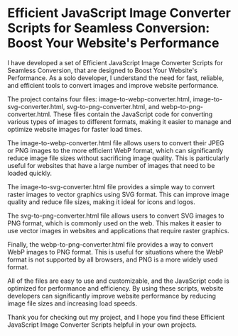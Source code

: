 # Efficient JavaScript Image Converter Scripts for Seamless Conversion: Boost Your Website's Performance

 I have developed a set of Efficient JavaScript Image Converter Scripts for Seamless Conversion, that are designed to Boost Your Website's Performance. As a solo developer, I understand the need for fast, reliable, and efficient tools to convert images and improve website performance.

The project contains four files: image-to-webp-converter.html, image-to-svg-converter.html, svg-to-png-converter.html, and webp-to-png-converter.html. These files contain the JavaScript code for converting various types of images to different formats, making it easier to manage and optimize website images for faster load times.

The image-to-webp-converter.html file allows users to convert their JPEG or PNG images to the more efficient WebP format, which can significantly reduce image file sizes without sacrificing image quality. This is particularly useful for websites that have a large number of images that need to be loaded quickly.

The image-to-svg-converter.html file provides a simple way to convert raster images to vector graphics using SVG format. This can improve image quality and reduce file sizes, making it ideal for icons and logos.

The svg-to-png-converter.html file allows users to convert SVG images to PNG format, which is commonly used on the web. This makes it easier to use vector images in websites and applications that require raster graphics.

Finally, the webp-to-png-converter.html file provides a way to convert WebP images to PNG format. This is useful for situations where the WebP format is not supported by all browsers, and PNG is a more widely used format.

All of the files are easy to use and customizable, and the JavaScript code is optimized for performance and efficiency. By using these scripts, website developers can significantly improve website performance by reducing image file sizes and increasing load speeds.

Thank you for checking out my project, and I hope you find these Efficient JavaScript Image Converter Scripts helpful in your own projects.
